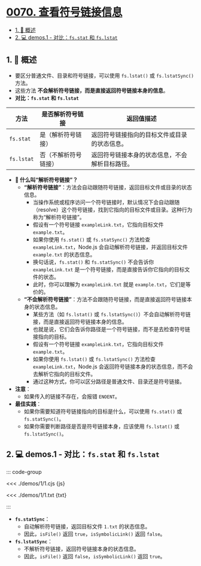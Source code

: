 # [0070. 查看符号链接信息](https://github.com/Tdahuyou/TNotes.nodejs/tree/main/notes/0070.%20%E6%9F%A5%E7%9C%8B%E7%AC%A6%E5%8F%B7%E9%93%BE%E6%8E%A5%E4%BF%A1%E6%81%AF)

<!-- region:toc -->

- [1. 📒 概述](#1--概述)
- [2. 💻 demos.1 - 对比：`fs.stat` 和 `fs.lstat`](#2--demos1---对比fsstat-和-fslstat)

<!-- endregion:toc -->

## 1. 📒 概述

- 要区分普通文件、目录和符号链接，可以使用 `fs.lstat()` 或 `fs.lstatSync()` 方法。
- 这些方法 **不会解析符号链接，而是直接返回符号链接本身的信息**。
- **对比：`fs.stat` 和 `fs.lstat`**

| 方法 | 是否解析符号链接 | 返回值描述 |
| --- | --- | --- |
| `fs.stat` | 是（解析符号链接） | 返回符号链接指向的目标文件或目录的状态信息。 |
| `fs.lstat` | 否（不解析符号链接） | 返回符号链接本身的状态信息，不会解析目标路径。 |

- **🤔 什么叫“解析符号链接”？**
  - **“解析符号链接”**：方法会自动跟随符号链接，返回目标文件或目录的状态信息。
    - 当操作系统或程序访问一个符号链接时，默认情况下会自动跟随（resolve）这个符号链接，找到它指向的目标文件或目录。这种行为称为“解析符号链接”。
    - 假设有一个符号链接 `exampleLink.txt`，它指向目标文件 `example.txt`。
    - 如果你使用 `fs.stat()` 或 `fs.statSync()` 方法检查 `exampleLink.txt`，Node.js 会自动解析符号链接，并返回目标文件 `example.txt` 的状态信息。
    - 换句话说，`fs.stat()` 和 `fs.statSync()` 不会告诉你 `exampleLink.txt` 是一个符号链接，而是直接告诉你它指向的目标文件的状态。
    - 此时，你可以理解为 `exampleLink.txt` 就是 `example.txt`，它们是等价的。
  - **“不会解析符号链接”**：方法不会跟随符号链接，而是直接返回符号链接本身的状态信息。
    - 某些方法（如 `fs.lstat()` 或 `fs.lstatSync()`）不会自动解析符号链接，而是直接返回符号链接本身的信息。
    - 也就是说，它们会告诉你路径是一个符号链接，而不是去检查符号链接指向的目标。
    - 假设有一个符号链接 `exampleLink.txt`，它指向目标文件 `example.txt`。
    - 如果你使用 `fs.lstat()` 或 `fs.lstatSync()` 方法检查 `exampleLink.txt`，Node.js 会返回符号链接本身的状态信息，而不会去解析它指向的目标文件。
    - 通过这种方式，你可以区分路径是普通文件、目录还是符号链接。
- **注意**：
  - 如果传入的链接不存在，会报错 `ENOENT`。
- **最佳实践**：
  - 如果你需要知道符号链接指向的目标是什么，可以使用 `fs.stat()` 或 `fs.statSync()`。
  - 如果你需要判断路径是否是符号链接本身，应该使用 `fs.lstat()` 或 `fs.lstatSync()`。

## 2. 💻 demos.1 - 对比：`fs.stat` 和 `fs.lstat`

::: code-group

<<< ./demos/1/1.cjs {js}

<<< ./demos/1/1.txt {txt}

:::

- **`fs.statSync`**：
  - 自动解析符号链接，返回目标文件 `1.txt` 的状态信息。
  - 因此，`isFile()` 返回 `true`，`isSymbolicLink()` 返回 `false`。
- **`fs.lstatSync`**：
  - 不解析符号链接，返回符号链接本身的状态信息。
  - 因此，`isFile()` 返回 `false`，`isSymbolicLink()` 返回 `true`。
